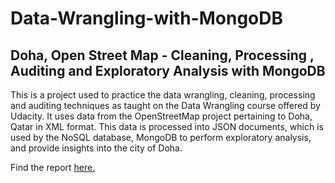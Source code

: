 # Data-Wrangling-with-MongoDB
## Doha, Open Street Map - Cleaning, Processing , Auditing and Exploratory Analysis with MongoDB

This is a project used to practice the data wrangling, cleaning, processing and auditing techniques as taught on the Data Wrangling course offered by Udacity. It uses data from the OpenStreetMap project pertaining to Doha, Qatar in XML format. This data is processed into JSON documents, which is used by the NoSQL database, MongoDB to perform exploratory analysis, and provide insights into the city of Doha.

Find the report [here.](https://github.com/bk-ikram/Data-Wrangling-with-MongoDB/blob/master/Doha%252C%2BOpen%2BStreet%2BMap.html)
